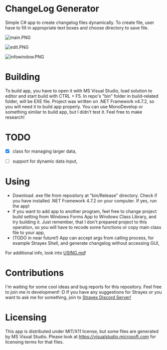 # ChangeLog Generator

Simple C# app to create changelog files dynamically. To create file, user have to fill in appropriate text boxes and choose directory to save file.

![main.PNG](https://github.com/StraykerPL/changelog_generator/blob/master/images/main.PNG)

![edit.PNG](https://github.com/StraykerPL/changelog_generator/blob/master/images/edit.PNG)

![infowindow.PNG](https://github.com/StraykerPL/changelog_generator/blob/master/images/infowindow.PNG)

# Building

To build app, you have to open it with MS Visual Studio, load solution to editor and start build with CTRL + F5. In repo's "bin" folder in build-related folder, will be EXE file. Project was written on .NET Framework v4.7.2, so you will need it to build app properly. You can use MonoDevelop or something similar to build app, but I didn't test it. Feel free to make research!

# TODO

- [x] class for managing larger data,

- [ ] support for dynamic data input,

# Using

- Download .exe file from repository at "bin/Release" directory. Check if you have installed .NET Framework 4.7.2 on your computer. If yes, run the app!
- If you want to add app to another program, feel free to change project build setting from Windows Forms App to Windows Class Library, and try building it. Just remember, that I don't prepared project to this operation, so you will have to recode some functions or copy main class file to your app,
- (TODO in near future!) App can accept args from calling process, for example Strayex Shell, and generate changelog without accessing GUI,

For additional info, look into [USING.md](USING.md)!

# Contributions

I'm waiting for some cool ideas and bug reports for this repository. Feel free to join me in development! :D
If you have any suggestions for Strayex or you want to ask me for something, join to [Strayex Discord Server!](https://discord.gg/ytdkCVD)

# Licensing

This app is distributed under MIT/X11 license, but some files are generated by MS Visual Studio.
Please look at https://visualstudio.microsoft.com for licensing terms for that files.

